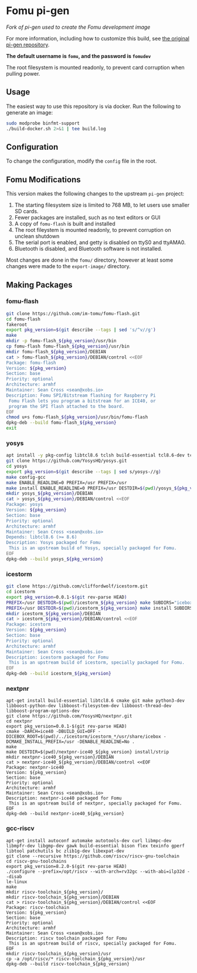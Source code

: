 # Fomu pi-gen

_Fork of pi-gen used to create the Fomu development image_

For more information, including how to customize this build, see [the original pi-gen repository](https://github.com/RPi-Distro/pi-gen/).

**The default username is `fomu`, and the password is `fomudev`**

The root filesystem is mounted readonly, to prevent card corruption when pulling power.

## Usage

The easiest way to use this repository is via docker.  Run the following
to generate an image:

```sh
sudo modprobe binfmt-support
./build-docker.sh 2>&1 | tee build.log
```

## Configuration

To change the configuration, modify the `config` file in the root.

## Fomu Modifications

This version makes the following changes to the upstream `pi-gen` project:

1. The starting filesystem size is limited to 768 MB, to let users use smaller SD cards.
1. Fewer packages are installed, such as no text editors or GUI
1. A copy of `fomu-flash` is built and installed
1. The root fileystem is mounted readonly, to prevent corruption on unclean shutdown
1. The serial port is enabled, and getty is disabled on ttyS0 and ttyAMA0.
1. Bluetooth is disabled, and Bluetooth software is not installed.

Most changes are done in the `fomu/` directory, however at least some changes were
made to the `export-image/` directory.

## Making Packages


### fomu-flash

```sh
git clone https://github.com/im-tomu/fomu-flash.git
cd fomu-flash
fakeroot
export pkg_version=$(git describe --tags | sed 's/^v//g')
make
mkdir -p fomu-flash_${pkg_version}/usr/bin
cp fomu-flash fomu-flash_${pkg_version}/usr/bin
mkdir fomu-flash_${pkg_version}/DEBIAN
cat > fomu-flash_${pkg_version}/DEBIAN/control <<EOF
Package: fomu-flash
Version: ${pkg_version}
Section: base
Priority: optional
Architecture: armhf
Maintainer: Sean Cross <sean@xobs.io>
Description: Fomu SPI/Bitstream flashing for Raspberry Pi
 Fomu Flash lets you program a bitstream for an ICE40, or
 program the SPI flash attached to the board.
EOF
chmod u+s fomu-flash_${pkg_version}/usr/bin/fomu-flash
dpkg-deb --build fomu-flash_${pkg_version}
exit
```

### yosys

```sh
apt install -y pkg-config libtcl8.6 tclsh build-essential tcl8.6-dev tcl-dev python3 libffi-dev bison flex
git clone https://github.com/YosysHQ/yosys.git
cd yosys
export pkg_version=$(git describe --tags | sed s/yosys-//g)
make config-gcc
make ENABLE_READLINE=0 PREFIX=/usr PREFIX=/usr
make install ENABLE_READLINE=0 PREFIX=/usr DESTDIR=$(pwd)/yosys_${pkg_version}
mkdir yosys_${pkg_version}/DEBIAN
cat > yosys_${pkg_version}/DEBIAN/control <<EOF
Package: yosys
Version: ${pkg_version}
Section: base
Priority: optional
Architecture: armhf
Maintainer: Sean Cross <sean@xobs.io>
Depends: libtcl8.6 (>= 8.6)
Description: Yosys packaged for Fomu
 This is an upstream build of Yosys, specially packaged for Fomu.
EOF
dpkg-deb --build yosys_${pkg_version}
```

### icestorm

```sh
git clone https://github.com/cliffordwolf/icestorm.git
cd icestorm
export pkg_version=0.0.1-$(git rev-parse HEAD)
PREFIX=/usr DESTDIR=$(pwd)/icestorm_${pkg_version} make SUBDIRS="icebox icepack icemulti icepll icetime icebram"
PREFIX=/usr DESTDIR=$(pwd)/icestorm_${pkg_version} make install SUBDIRS="icebox icepack icemulti icepll icetime icebram"
mkdir icestorm_${pkg_version}/DEBIAN
cat > icestorm_${pkg_version}/DEBIAN/control <<EOF
Package: icestorm
Version: ${pkg_version}
Section: base
Priority: optional
Architecture: armhf
Maintainer: Sean Cross <sean@xobs.io>
Description: icestorm packaged for Fomu
 This is an upstream build of icestorm, specially packaged for Fomu.
EOF
dpkg-deb --build icestorm_${pkg_version}
```

### nextpnr

```
apt-get install build-essential libtcl8.6 cmake git make python3-dev libboost-python-dev libboost-filesystem-dev libboost-thread-dev libboost-program-options-dev
git clone https://github.com/YosysHQ/nextpnr.git
cd nextpnr
export pkg_version=0.0.1-$(git rev-parse HEAD)
cmake -DARCH=ice40 -DBUILD_GUI=OFF -DICEBOX_ROOT=$(pwd)/../icestorm/icestorm_*/usr/share/icebox -DCMAKE_INSTALL_PREFIX=/usr -DENABLE_READLINE=No .
make
make DESTDIR=$(pwd)/nextpnr-ice40_${pkg_version} install/strip
mkdir nextpnr-ice40_${pkg_version}/DEBIAN
cat > nextpnr-ice40_${pkg_version}/DEBIAN/control <<EOF
Package: nextpnr-ice40
Version: ${pkg_version}
Section: base
Priority: optional
Architecture: armhf
Maintainer: Sean Cross <sean@xobs.io>
Description: nextpnr-ice40 packaged for Fomu
 This is an upstream build of nextpnr, specially packaged for Fomu.
EOF
dpkg-deb --build nextpnr-ice40_${pkg_version}
```

### gcc-riscv

```
apt-get install autoconf automake autotools-dev curl libmpc-dev libmpfr-dev libgmp-dev gawk build-essential bison flex texinfo gperf libtool patchutils bc zlib1g-dev libexpat-dev
git clone --recursive https://github.com/riscv/riscv-gnu-toolchain
cd riscv-gnu-toolchains
export pkg_version=8.2.0-$(git rev-parse HEAD)
./configure --prefix=/opt/riscv --with-arch=rv32gc --with-abi=ilp32d --disab
le-linux
make
mkdir riscv-toolchain_${pkg_version}/
mkdir riscv-toolchain_${pkg_version}/DEBIAN
cat > riscv-toolchain_${pkg_version}/DEBIAN/control <<EOF
Package: riscv-toolchain
Version: ${pkg_version}
Section: base
Priority: optional
Architecture: armhf
Maintainer: Sean Cross <sean@xobs.io>
Description: riscv toolchain packaged for Fomu
 This is an upstream build of riscv, specially packaged for Fomu.
EOF
mkdir riscv-toolchain_${pkg_version}/usr
cp -a /opt/riscv/* riscv-toolchain_${pkg_version}/usr
dpkg-deb --build riscv-toolchain_${pkg_version}
```
